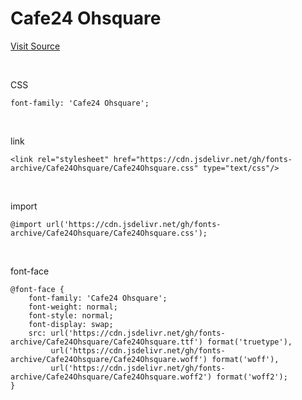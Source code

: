 # Cafe24 Ohsquare

[Visit Source](https://fonts.cafe24.com/)

&nbsp;

CSS

```
font-family: 'Cafe24 Ohsquare';
```

&nbsp;

link

```
<link rel="stylesheet" href="https://cdn.jsdelivr.net/gh/fonts-archive/Cafe24Ohsquare/Cafe24Ohsquare.css" type="text/css"/>
```

&nbsp;

import

```
@import url('https://cdn.jsdelivr.net/gh/fonts-archive/Cafe24Ohsquare/Cafe24Ohsquare.css');
```

&nbsp;

font-face

```
@font-face {
    font-family: 'Cafe24 Ohsquare';
    font-weight: normal;
    font-style: normal;
    font-display: swap;
    src: url('https://cdn.jsdelivr.net/gh/fonts-archive/Cafe24Ohsquare/Cafe24Ohsquare.ttf') format('truetype'),
         url('https://cdn.jsdelivr.net/gh/fonts-archive/Cafe24Ohsquare/Cafe24Ohsquare.woff') format('woff'),
         url('https://cdn.jsdelivr.net/gh/fonts-archive/Cafe24Ohsquare/Cafe24Ohsquare.woff2') format('woff2');
}
```
